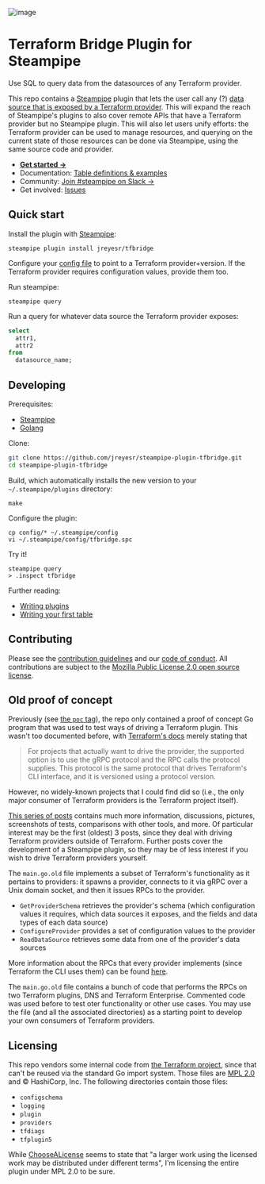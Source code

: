 ![image](https://hub.steampipe.io/images/plugins/jreyesr/tfbridge-social-graphic.png)

# Terraform Bridge Plugin for Steampipe

Use SQL to query data from the datasources of any Terraform provider.

This repo contains a [Steampipe](https://steampipe.io/) plugin that lets the user call any (?) [data source that is exposed by a Terraform provider](https://developer.hashicorp.com/terraform/language/data-sources). This will expand the reach of Steampipe's plugins to also cover remote APIs that have a Terraform provider but no Steampipe plugin. This will also let users unify efforts: the Terraform provider can be used to manage resources, and querying on the current state of those resources can be done via Steampipe, using the same source code and provider.


- **[Get started →](https://hub.steampipe.io/plugins/jreyesr/tfbridge)**
- Documentation: [Table definitions & examples](https://hub.steampipe.io/plugins/jreyesr/tfbridge/tables)
- Community: [Join #steampipe on Slack →](https://turbot.com/community/join)
- Get involved: [Issues](https://github.com/jreyesr/steampipe-plugin-tfbridge/issues)

## Quick start

Install the plugin with [Steampipe](https://steampipe.io):

```shell
steampipe plugin install jreyesr/tfbridge
```

Configure your [config file](https://hub.steampipe.io/plugins/jreyesr/tfbridge#configuration) to point to a Terraform provider+version. If the Terraform provider requires configuration values, provide them too.

Run steampipe:

```shell
steampipe query
```

Run a query for whatever data source the Terraform provider exposes:

```sql
select
  attr1,
  attr2
from
  datasource_name;
```

## Developing

Prerequisites:

- [Steampipe](https://steampipe.io/downloads)
- [Golang](https://golang.org/doc/install)

Clone:

```sh
git clone https://github.com/jreyesr/steampipe-plugin-tfbridge.git
cd steampipe-plugin-tfbridge
```

Build, which automatically installs the new version to your `~/.steampipe/plugins` directory:

```
make
```

Configure the plugin:

```
cp config/* ~/.steampipe/config
vi ~/.steampipe/config/tfbridge.spc
```

Try it!

```
steampipe query
> .inspect tfbridge
```

Further reading:

- [Writing plugins](https://steampipe.io/docs/develop/writing-plugins)
- [Writing your first table](https://steampipe.io/docs/develop/writing-your-first-table)

## Contributing

Please see the [contribution guidelines](https://github.com/turbot/steampipe/blob/main/CONTRIBUTING.md) and our [code of conduct](https://github.com/turbot/steampipe/blob/main/CODE_OF_CONDUCT.md). All contributions are subject to the [Mozilla Public License 2.0 open source license](https://github.com/jreyesr/steampipe-plugin-tfbridge/blob/main/LICENSE).


## Old proof of concept

Previously (see [the `poc` tag](https://github.com/jreyesr/steampipe-plugin-tfbridge/tree/poc)), the repo only contained a proof of concept Go program that was used to test ways of driving a Terraform plugin. This wasn't too documented before, with [Terraform's docs](https://developer.hashicorp.com/terraform/plugin/best-practices/interacting-with-providers#using-the-rpc-protocol) merely stating that 

> For projects that actually want to drive the provider, the supported option is to use the gRPC protocol and the RPC calls the protocol supplies. This protocol is the same protocol that drives Terraform's CLI interface, and it is versioned using a protocol version.

However, no widely-known projects that I could find did so (i.e., the only major consumer of Terraform providers is the Terraform project itself).

[This series of posts](https://jreyesr.github.io/series/tfbridge/) contains much more information, discussions, pictures, screenshots of tests, comparisons with other tools, and more. Of particular interest may be the first (oldest) 3 posts, since they deal with driving Terraform providers outside of Terraform. Further posts cover the development of a Steampipe plugin, so they may be of less interest if you wish to drive Terraform providers yourself.

The `main.go.old` file implements a subset of Terraform's functionality as it pertains to providers: it spawns a provider, connects to it via gRPC over a Unix domain socket, and then it issues RPCs to the provider.

* `GetProviderSchema` retrieves the provider's schema (which configuration values it requires, which data sources it exposes, and the fields and data types of each data source)
* `ConfigureProvider` provides a set of configuration values to the provider
* `ReadDataSource` retrieves some data from one of the provider's data sources

More information about the RPCs that every provider implements (since Terraform the CLI uses them) can be found [here](https://developer.hashicorp.com/terraform/plugin/terraform-plugin-protocol#rpcs-and-terraform-commands).

The `main.go.old` file contains a bunch of code that performs the RPCs on two Terraform plugins, DNS and Terraform Enterprise. Commented code was used before to test oter functionality or other use cases. You may use the file (and all the associated directories) as a starting point to develop your own consumers of Terraform providers.

## Licensing

This repo vendors some internal code from [the Terraform project](https://www.terraform.io/), since that can't be reused via the standard Go import system. Those files are [MPL 2.0](https://choosealicense.com/licenses/mpl-2.0/) and &copy; HashiCorp, Inc. The following directories contain those files:

* `configschema`
* `logging`
* `plugin`
* `providers`
* `tfdiags`
* `tfplugin5`

While [ChooseALicense](https://choosealicense.com/licenses/mpl-2.0/) seems to state that "a larger work using the licensed work may be distributed under different terms", I'm licensing the entire plugin under MPL 2.0 to be sure.